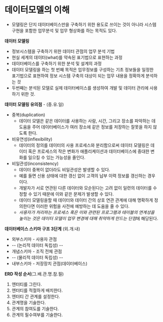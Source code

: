 # 데이터모델의 이해

* 모델링은 단지 데이터베이스만을 구축하기 위한 용도로 쓰이는 것이 아니라 시스템 구현을 포함한 업무분석 및 업무 형상화를 하는 목적도 있다. 

**데이터 모델링**
* 정보시스템을 구축하기 위한 데이터 관점의 업무 분석 기법
* 현실 세계의 데이터(what)를 약속된 표기법으로 표현하는 과정
* 데이터베이스를 구축하기 위한 분석 및 설계의 과정
* 데이터 모델링을 하는 첫 번째 목적은 업무정보를 구성하는 기초 정보들을 일정한 표기법으로 표현하여 정보 시스템 구축의 대상이 되는 업무 내용을 정확하게 분석하는 것
* 두번째는 분석된 모델로 실제 데이터베이스를 생성하여 개발 및 데이터 관리에 사용하기 위한 것.

**데이터 모델링 유의점** - (중.유.일)
* 중복(duplication)
  * 데이터 모델은 같은 데이터를 사용하는 사람, 시간, 그리고 장소를 파악하는 데 도움을 주어 데이터베이스가 여러 장소에 같은 정보를 저장하는 잘못을 하지 않도록 한다.
* 비유연성(inflexibility)
  * 데이터의 정의를 데이터의 사용 프로세스와 분리함으로써 데이터 모델링은 데이터 혹은 프로세스의 작은 변화가 애플리케이션과 데이터베이스에 중대한 변화를 일으킬 수 있는 가능성을 줄인다.
* 비일관성(inconsistency)
  * 데이터 중복이 없더라도 비일관성은 발생할 수 있다.
  * 예를 들면 신용 상태에 대한 갱신 없이 고객의 납부 이력 정보를 갱신하는 경우이다.
  * 개발자가 서로 연관된 다른 데이터와 모순된다는 고려 없이 일련의 데이터를 수정할 수 있기 때문에 이와 같은 문제가 발생할 수 있다.
  * 데이터 모델링을할 때 데이터와 데이터 간의 상호 연관 관계에 대해 명확하게 정의한다면 이러한 위험을 사전에 예방하는 데 도움을 줄 수 있다.
  * *사용자가 처리하는 프로세스 혹은 이와 관련된 프로그램과 테이블의 연계성을 높이는 것은 데이터 모델이 업무 변경에 대해 취약하게 만드는 단점*에 해당된다.

**데이터베이스 스키마 구조 3단계** (외.개.내)
* 외부스키마 - 사용자 관점
* -- (논리적 데이터 독립성) --
* 개념스키마 - 조직 전체 관점
* -- (물리적 데이터 독립성) --
* 내부스키마 - 저장장치 관점(데이터베이스)

**ERD 작성 순서**(그.배.관.명.참.필)
1. 엔터티를 그린다.
2. 엔터티를 적절하게 배치한다.
3. 엔터티 간 관계를 설정한다.
4. 관계명을 기술한다.
5. 관계의 참여도를 기술한다.
6. 관계의 필수여부를 기술한다.

